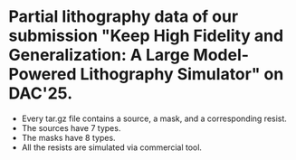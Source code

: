 # Partial lithography data of our submission "Keep High Fidelity and Generalization: A Large Model-Powered Lithography Simulator" on DAC'25.

- Every tar.gz file contains a source, a mask, and a corresponding resist.
- The sources have 7 types.
- The masks have 8 types.
- All the resists are simulated via commercial tool.

<!--
**LMLitho/LMLitho** is a ✨ _special_ ✨ repository because its `README.md` (this file) appears on your GitHub profile.

Here are some ideas to get you started:

- 🔭 I’m currently working on ...
- 🌱 I’m currently learning ...
- 👯 I’m looking to collaborate on ...
- 🤔 I’m looking for help with ...
- 💬 Ask me about ...
- 📫 How to reach me: ...
- 😄 Pronouns: ...
- ⚡ Fun fact: ...
-->
